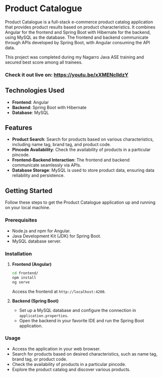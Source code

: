 # Product Catalogue

Product Catalogue is a full-stack e-commerce product catalog application that provides product results based on product characteristics. It combines Angular for the frontend and Spring Boot with Hibernate for the backend, using MySQL as the database. The frontend and backend communicate through APIs developed by Spring Boot, with Angular consuming the API data.

This project was completed during my Nagarro Java ASE training and secured best score among all trainees.

### Check it out live on: https://youtu.be/xXMENclldzY

## Technologies Used

- **Frontend**: Angular
- **Backend**: Spring Boot with Hibernate
- **Database**: MySQL

## Features

- **Product Search**: Search for products based on various characteristics, including name tag, brand tag, and product code.
- **Pincode Availability**: Check the availability of products in a particular pincode.
- **Frontend-Backend Interaction**: The frontend and backend communicate seamlessly via APIs.
- **Database Storage**: MySQL is used to store product data, ensuring data reliability and persistence.

## Getting Started

Follow these steps to get the Product Catalogue application up and running on your local machine.

### Prerequisites

- Node.js and npm for Angular.
- Java Development Kit (JDK) for Spring Boot.
- MySQL database server.

### Installation

1. **Frontend (Angular)**

   ```bash
   cd frontend/
   npm install
   ng serve
   ```

   Access the frontend at `http://localhost:4200`.

2. **Backend (Spring Boot)**

   - Set up a MySQL database and configure the connection in `application.properties`.
   - Open the backend in your favorite IDE and run the Spring Boot application.

### Usage

- Access the application in your web browser.
- Search for products based on desired characteristics, such as name tag, brand tag, or product code.
- Check the availability of products in a particular pincode.
- Explore the product catalog and discover various products.
